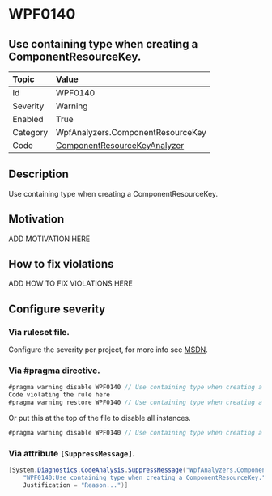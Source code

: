 # WPF0140
## Use containing type when creating a ComponentResourceKey.

| Topic    | Value
| :--      | :--
| Id       | WPF0140
| Severity | Warning
| Enabled  | True
| Category | WpfAnalyzers.ComponentResourceKey
| Code     | [ComponentResourceKeyAnalyzer]([ComponentResourceKeyAnalyzer](https://github.com/DotNetAnalyzers/WpfAnalyzers/blob/master/WpfAnalyzers/Analyzers/ComponentResourceKeyAnalyzer.cs))

## Description

Use containing type when creating a ComponentResourceKey.

## Motivation

ADD MOTIVATION HERE

## How to fix violations

ADD HOW TO FIX VIOLATIONS HERE

<!-- start generated config severity -->
## Configure severity

### Via ruleset file.

Configure the severity per project, for more info see [MSDN](https://msdn.microsoft.com/en-us/library/dd264949.aspx).

### Via #pragma directive.
```C#
#pragma warning disable WPF0140 // Use containing type when creating a ComponentResourceKey.
Code violating the rule here
#pragma warning restore WPF0140 // Use containing type when creating a ComponentResourceKey.
```

Or put this at the top of the file to disable all instances.
```C#
#pragma warning disable WPF0140 // Use containing type when creating a ComponentResourceKey.
```

### Via attribute `[SuppressMessage]`.

```C#
[System.Diagnostics.CodeAnalysis.SuppressMessage("WpfAnalyzers.ComponentResourceKey", 
    "WPF0140:Use containing type when creating a ComponentResourceKey.", 
    Justification = "Reason...")]
```
<!-- end generated config severity -->
